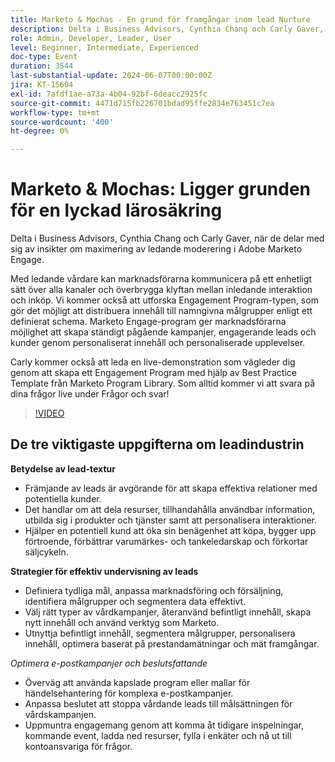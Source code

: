 ```yaml
---
title: Marketo & Mochas - En grund för framgångar inom lead Nurture
description: Delta i Business Advisors, Cynthia Chang och Carly Gaver, när de delar med sig av insikter om maximering av ledande moderering i Adobe Marketo Engage. Med ledande vårdare kan marknadsförarna kommunicera på ett enhetligt sätt över alla kanaler och överbrygga klyftan mellan inledande interaktion och inköp. Vi kommer också att utforska Engagement Program-typen, som gör det möjligt att distribuera innehåll till namngivna målgrupper enligt ett definierat schema. Marketo Engage-program ger marknadsförarna möjlighet att skapa ständigt pågående kampanjer, engagerande leads och kunder genom personaliserat innehåll och personaliserade upplevelser. Carly kommer också att leda en live-demonstration som vägleder dig genom att skapa ett Engagement Program med hjälp av Best Practice Template från Marketo Program Library. Som alltid kommer vi att svara på dina frågor live under Frågor och svar!
role: Admin, Developer, Leader, User
level: Beginner, Intermediate, Experienced
doc-type: Event
duration: 3544
last-substantial-update: 2024-06-07T00:00:00Z
jira: KT-15604
exl-id: 7afdf1ae-a73a-4b04-92bf-6deacc2925fc
source-git-commit: 4471d715fb226701bdad95ffe2834e763451c7ea
workflow-type: tm+mt
source-wordcount: '400'
ht-degree: 0%

---
```


# Marketo &amp; Mochas: Ligger grunden för en lyckad lärosäkring

Delta i Business Advisors, Cynthia Chang och Carly Gaver, när de delar med sig av insikter om maximering av ledande moderering i Adobe Marketo Engage.

Med ledande vårdare kan marknadsförarna kommunicera på ett enhetligt sätt över alla kanaler och överbrygga klyftan mellan inledande interaktion och inköp. Vi kommer också att utforska Engagement Program-typen, som gör det möjligt att distribuera innehåll till namngivna målgrupper enligt ett definierat schema. Marketo Engage-program ger marknadsförarna möjlighet att skapa ständigt pågående kampanjer, engagerande leads och kunder genom personaliserat innehåll och personaliserade upplevelser.

Carly kommer också att leda en live-demonstration som vägleder dig genom att skapa ett Engagement Program med hjälp av Best Practice Template från Marketo Program Library. Som alltid kommer vi att svara på dina frågor live under Frågor och svar!

>[!VIDEO](https://video.tv.adobe.com/v/3429436/?learn=on)

## De tre viktigaste uppgifterna om leadindustrin


**Betydelse av lead-textur**

* Främjande av leads är avgörande för att skapa effektiva relationer med potentiella kunder.
* Det handlar om att dela resurser, tillhandahålla användbar information, utbilda sig i produkter och tjänster samt att personalisera interaktioner.
* Hjälper en potentiell kund att öka sin benägenhet att köpa, bygger upp förtroende, förbättrar varumärkes- och tankeledarskap och förkortar säljcykeln.

**Strategier för effektiv undervisning av leads**

* Definiera tydliga mål, anpassa marknadsföring och försäljning, identifiera målgrupper och segmentera data effektivt.
* Välj rätt typer av vårdkampanjer, återanvänd befintligt innehåll, skapa nytt innehåll och använd verktyg som Marketo.
* Utnyttja befintligt innehåll, segmentera målgrupper, personalisera innehåll, optimera baserat på prestandamätningar och mät framgångar.

*Optimera e-postkampanjer och beslutsfattande*

* Överväg att använda kapslade program eller mallar för händelsehantering för komplexa e-postkampanjer.
* Anpassa beslutet att stoppa vårdande leads till målsättningen för vårdskampanjen.
* Uppmuntra engagemang genom att komma åt tidigare inspelningar, kommande event, ladda ned resurser, fylla i enkäter och nå ut till kontoansvariga för frågor.